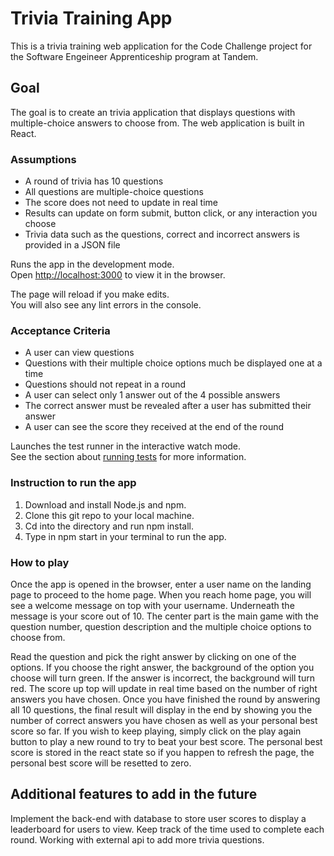 # Trivia Training App

This is a trivia training web application for the Code Challenge project for the Software Engeineer Apprenticeship program at Tandem. 

## Goal

The goal is to create an trivia application that displays questions with multiple-choice answers to choose from. The web application is built in React.

### Assumptions
- A round of trivia has 10 questions
- All questions are multiple-choice questions
- The score does not need to update in real time
- Results can update on form submit, button click, or any interaction you choose
- Trivia data such as the questions, correct and incorrect answers is provided in a JSON file

Runs the app in the development mode.\
Open [http://localhost:3000](http://localhost:3000) to view it in the browser.

The page will reload if you make edits.\
You will also see any lint errors in the console.

### Acceptance Criteria
- A user can view questions
- Questions with their multiple choice options much be displayed one at a time
- Questions should not repeat in a round
- A user can select only 1 answer out of the 4 possible answers
- The correct answer must be revealed after a user has submitted their answer
- A user can see the score they received at the end of the round

Launches the test runner in the interactive watch mode.\
See the section about [running tests](https://facebook.github.io/create-react-app/docs/running-tests) for more information.

### Instruction to run the app
1. Download and install Node.js and npm.
2. Clone this git repo to your local machine.
3. Cd into the directory and run npm install.
4. Type in npm start in your terminal to run the app.

### How to play
Once the app is opened in the browser, enter a user name on the landing page to proceed to the home page. When you reach home page, you will see a welcome message on top with your username. Underneath the message is your score out of 10. The center part is the main game with the question number, question description and the multiple choice options to choose from. 

Read the question and pick the right answer by clicking on one of the options. If you choose the right answer, the background of the option you choose will turn green. If the answer is incorrect, the background will turn red. The score up top will update in real time based on the number of right answers you have chosen. Once you have finished the round by answering all 10 questions, the final result will display in the end by showing you the number of correct answers you have chosen as well as your personal best score so far. If you wish to keep playing, simply click on the play again button to play a new round to try to beat your best score. The personal best score is stored in the react state so if you happen to refresh the page, the personal best score will be resetted to zero. 

## Additional features to add in the future
Implement the back-end with database to store user scores to display a leaderboard for users to view. Keep track of the time used to complete each round. Working with external api to add more trivia questions. 
